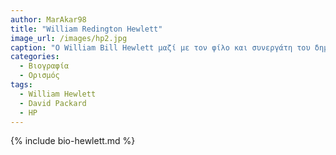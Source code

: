 ```yaml
---
author: MarAkar98
title: "William Redington Hewlett"
image_url: /images/hp2.jpg
caption: "Ο William Bill Hewlett μαζί με τον φίλο και συνεργάτη του δημιούργησε το 1939 την εταιρία Hewlett-Packard η οποία έγινε μια απο τις μεγαλύτερες εταιρίες ηλεκτρονικών και υπολογιστών."
categories:
  - Βιογραφία 
  - Ορισμός 
tags:
  - William Hewlett
  - David Packard
  - HP
---
```


{% include bio-hewlett.md %}
